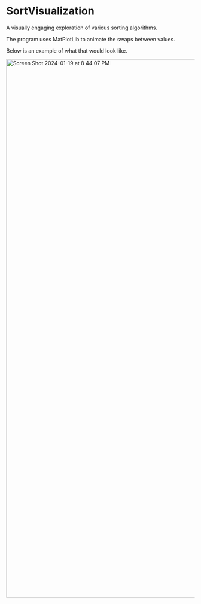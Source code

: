 # SortVisualization
A visually engaging exploration of various sorting algorithms. 

The program uses MatPlotLib to animate the swaps between values.

Below is an example of what that would look like.

<img width="1440" alt="Screen Shot 2024-01-19 at 8 44 07 PM" src="https://github.com/Seb-G0/SortVisualization/assets/123350564/781addff-267d-4434-b73c-dd34a16e84ea">
